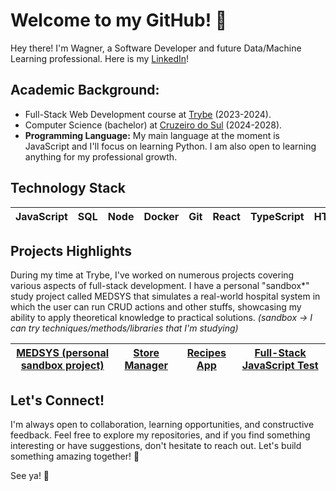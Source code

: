 # Welcome to my GitHub! 👋

  Hey there! I'm Wagner, a Software Developer and future Data/Machine Learning professional. Here is my [LinkedIn](https://www.linkedin.com/in/wagnerlopesbr/)!

## **Academic Background:**
- Full-Stack Web Development course at [Trybe](https://www.betrybe.com/) (2023-2024).
- Computer Science (bachelor) at [Cruzeiro do Sul](https://www.cruzeirodosulvirtual.com.br/) (2024-2028).
- **Programming Language:** My main language at the moment is JavaScript and I'll focus on learning Python. I am also open to learning anything for my professional growth.


## **Technology Stack**
<div>
  <table>
    <thead>
      <tr>
        <th>JavaScript</th>
        <th>SQL</th>
        <th>Node</th>
        <th>Docker</th>
        <th>Git</th>
        <th>React</th>
        <th>TypeScript</th>
        <th>HTML</th>
        <th>CSS</th>
      </tr>
    </thead>
  </table>
</div>



## **Projects Highlights**
  During my time at Trybe, I've worked on numerous projects covering various aspects of full-stack development. I have a personal "sandbox*" study project called MEDSYS that simulates a real-world hospital system in which the user can run CRUD actions and other stuffs, showcasing my ability to apply theoretical knowledge to practical solutions. *(sandbox -> I can try techniques/methods/libraries that I'm studying)*
<div>
  <table>
    <thead>
      <tr>
        <th><a href="https://github.com/wagnerlopesbr/MEDSYS">MEDSYS (personal sandbox project)</a></th>
        <th><a href="https://github.com/wagnerlopesbr/project-store-manager">Store Manager</a></th>
        <th><a href="https://github.com/wagnerlopesbr/project-recipes-app">Recipes App</a></th>
        <th><a href="https://github.com/wagnerlopesbr/Lexartlabs-Test">Full-Stack JavaScript Test</a></th>
      </tr>
    </thead>
  </table>
</div>

## Let's Connect!
I'm always open to collaboration, learning opportunities, and constructive feedback. Feel free to explore my repositories, and if you find something interesting or have suggestions, don't hesitate to reach out. Let's build something amazing together! 🚀

See ya! 🌟
